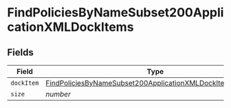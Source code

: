 # FindPoliciesByNameSubset200ApplicationXMLDockItems


## Fields

| Field                                                                                                                                               | Type                                                                                                                                                | Required                                                                                                                                            | Description                                                                                                                                         | Example                                                                                                                                             |
| --------------------------------------------------------------------------------------------------------------------------------------------------- | --------------------------------------------------------------------------------------------------------------------------------------------------- | --------------------------------------------------------------------------------------------------------------------------------------------------- | --------------------------------------------------------------------------------------------------------------------------------------------------- | --------------------------------------------------------------------------------------------------------------------------------------------------- |
| `dockItem`                                                                                                                                          | [FindPoliciesByNameSubset200ApplicationXMLDockItemsDockItem](../../models/operations/findpoliciesbynamesubset200applicationxmldockitemsdockitem.md) | :heavy_minus_sign:                                                                                                                                  | N/A                                                                                                                                                 |                                                                                                                                                     |
| `size`                                                                                                                                              | *number*                                                                                                                                            | :heavy_minus_sign:                                                                                                                                  | N/A                                                                                                                                                 | 1                                                                                                                                                   |